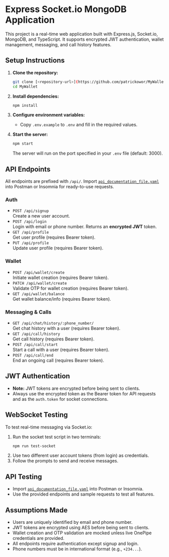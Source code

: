 # Express Socket.io MongoDB Application

This project is a real-time web application built with Express.js, Socket.io, MongoDB, and TypeScript. It supports encrypted JWT authentication, wallet management, messaging, and call history features.

## Setup Instructions

1. **Clone the repository:**
   ```sh
   git clone [<repository-url>](https://github.com/patrickowor/MyWallet.git)
   cd MyWallet
   ```

2. **Install dependencies:**
   ```sh
   npm install
   ```

3. **Configure environment variables:**
   - Copy `.env.example` to `.env` and fill in the required values.

4. **Start the server:**
   ```sh
   npm start
   ```
   The server will run on the port specified in your `.env` file (default: 3000).

## API Endpoints

All endpoints are prefixed with `/api/`. Import [`api_documentation_file.yaml`](api_documentation_file.yaml) into Postman or Insomnia for ready-to-use requests.

### **Auth**
- `POST /api/signup`  
  Create a new user account.
- `POST /api/login`  
  Login with email or phone number. Returns an **encrypted JWT** token.
- `GET /api/profile`  
  Get user profile (requires Bearer token).
- `PUT /api/profile`  
  Update user profile (requires Bearer token).

### **Wallet**
- `POST /api/wallet/create`  
  Initiate wallet creation (requires Bearer token).
- `PATCH /api/wallet/create`  
  Validate OTP for wallet creation (requires Bearer token).
- `GET /api/wallet/balance`  
  Get wallet balance/info (requires Bearer token).

### **Messaging & Calls**
- `GET /api/chat/history/:phone_number/`  
  Get chat history with a user (requires Bearer token).
- `GET /api/call/history`  
  Get call history (requires Bearer token).
- `POST /api/call/start`  
  Start a call with a user (requires Bearer token).
- `POST /api/call/end`  
  End an ongoing call (requires Bearer token).

## JWT Authentication

- **Note:** JWT tokens are encrypted before being sent to clients.  
- Always use the encrypted token as the Bearer token for API requests and as the `auth.token` for socket connections.

## WebSocket Testing

To test real-time messaging via Socket.io:

1. Run the socket test script in two terminals:
   ```sh
   npm run test-socket
   ```
2. Use two different user account tokens (from login) as credentials.
3. Follow the prompts to send and receive messages.

## API Testing

- Import [`api_documentation_file.yaml`](api_documentation_file.yaml) into Postman or Insomnia.
- Use the provided endpoints and sample requests to test all features.

## Assumptions Made

- Users are uniquely identified by email and phone number.
- JWT tokens are encrypted using AES before being sent to clients.
- Wallet creation and OTP validation are mocked unless live OnePipe credentials are provided.
- All endpoints require authentication except signup and login.
- Phone numbers must be in international format (e.g., `+234...`).
